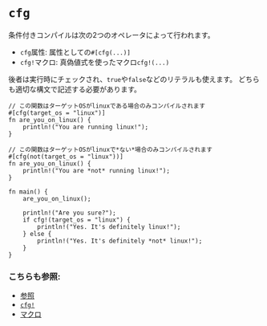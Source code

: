 # `cfg`

条件付きコンパイルは次の2つのオペレータによって行われます。

* `cfg`属性: 属性としての`#[cfg(...)]`
* `cfg!`マクロ: 真偽値式を使ったマクロ`cfg!(...)`

後者は実行時にチェックされ、`true`や`false`などのリテラルも使えます。
どちらも適切な構文で記述する必要があります。

```rust,editable
// この関数はターゲットOSがlinuxである場合のみコンパイルされます
#[cfg(target_os = "linux")]
fn are_you_on_linux() {
    println!("You are running linux!");
}

// この関数はターゲットOSがlinuxで*ない*場合のみコンパイルされます
#[cfg(not(target_os = "linux"))]
fn are_you_on_linux() {
    println!("You are *not* running linux!");
}

fn main() {
    are_you_on_linux();

    println!("Are you sure?");
    if cfg!(target_os = "linux") {
        println!("Yes. It's definitely linux!");
    } else {
        println!("Yes. It's definitely *not* linux!");
    }
}
```

### こちらも参照:

- [参照][ref]
- [`cfg!`][cfg]
- [マクロ][macros]

[cfg]: https://doc.rust-lang.org/std/macro.cfg!.html
[macros]: ../macros.md
[ref]: https://doc.rust-lang.org/reference/attributes.html#conditional-compilation
